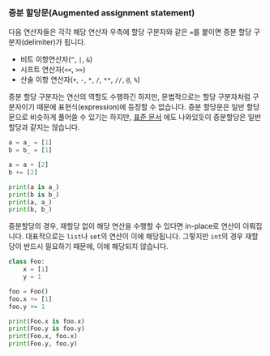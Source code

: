 ### 증분 할당문(Augmented assignment statement)

다음 연산자들은 각각 해당 연산자 우측에 할당 구분자와 같은 `=`를 붙이면 증분 할당 구분자(delimiter)가 됩니다.
- 비트 이항연산자(`^`, `|`, `&`)
- 시프트 연산자(`<<`, `>>`)
- 산술 이항 연산자(`+`, `-`, `*`, `/`, `**`, `//`, `@`, `%`)

증분 할당 구분자는 연산의 역할도 수행하긴 하지만, 문법적으로는 할당 구분자처럼 구분자이기 때문에 표현식(expression)에 등장할 수 없습니다.
증분 할당문은 일반 할당문으로 비슷하게 풀어쓸 수 있기는 하지만,
[표준 문서](https://docs.python.org/ko/3/reference/simple_stmts.html#augmented-assignment-statements)
에도 나와있듯이 증분할당은 일반 할당과 같지는 않습니다.

```python
a = a_ = [1]
b = b_ = [1]

a = a + [2]
b += [2]

print(a is a_)
print(b is b_)
print(a, a_)
print(b, b_)
```

증분할당의 경우, 재할당 없이 해당 연산을 수행할 수 있다면 in-place로 연산이 이뤄집니다.
대표적으로는 `list`나 `set`의 연산이 이에 해당됩니다.
그렇지만 `int`의 경우 재할당이 반드시 필요하기 때문에, 이에 해당되지 않습니다.

```python
class Foo:
    x = [1]
    y = 1

foo = Foo()
foo.x += [1]
foo.y += 1

print(Foo.x is foo.x)
print(Foo.y is foo.y)
print(Foo.x, foo.x)
print(Foo.y, foo.y)
```
